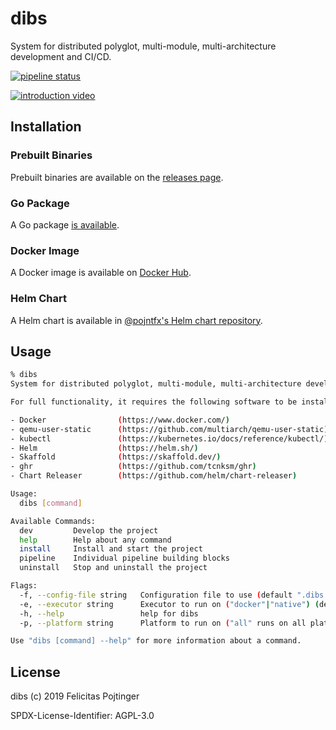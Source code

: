 # dibs

System for distributed polyglot, multi-module, multi-architecture development and CI/CD.

[![pipeline status](https://gitlab.com/pojntfx/dibs/badges/master/pipeline.svg)](https://gitlab.com/pojntfx/dibs/commits/master)

[![introduction video](https://img.youtube.com/vi/fUfW-z6fWZs/maxresdefault.jpg)](https://youtu.be/fUfW-z6fWZs)

## Installation

### Prebuilt Binaries

Prebuilt binaries are available on the [releases page](https://github.com/pojntfx/dibs/releases/latest).

### Go Package

A Go package [is available](https://godoc.org/github.com/pojntfx/dibs).

### Docker Image

A Docker image is available on [Docker Hub](https://hub.docker.com/r/pojntfx/dibs).

### Helm Chart

A Helm chart is available in [@pojntfx's Helm chart repository](https://pojntfx.github.io/charts/).

## Usage

```bash
% dibs
System for distributed polyglot, multi-module, multi-architecture development and CI/CD

For full functionality, it requires the following software to be installed:

- Docker                (https://www.docker.com/)
- qemu-user-static      (https://github.com/multiarch/qemu-user-static)
- kubectl               (https://kubernetes.io/docs/reference/kubectl/)
- Helm                  (https://helm.sh/)
- Skaffold              (https://skaffold.dev/)
- ghr                   (https://github.com/tcnksm/ghr)
- Chart Releaser        (https://github.com/helm/chart-releaser)

Usage:
  dibs [command]

Available Commands:
  dev         Develop the project
  help        Help about any command
  install     Install and start the project
  pipeline    Individual pipeline building blocks
  uninstall   Stop and uninstall the project

Flags:
  -f, --config-file string   Configuration file to use (default ".dibs.yml")
  -e, --executor string      Executor to run on ("docker"|"native") (default "native")
  -h, --help                 help for dibs
  -p, --platform string      Platform to run on ("all" runs on all platforms specified in configuration file) (default "all")

Use "dibs [command] --help" for more information about a command.
```

## License

dibs (c) 2019 Felicitas Pojtinger

SPDX-License-Identifier: AGPL-3.0
